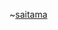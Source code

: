 ~[saitama](https://img.mipon.org/wp-content/uploads/2019/04/05164321/saitama-one-punch-man-oppai-shirt1-1024x569.jpg)
